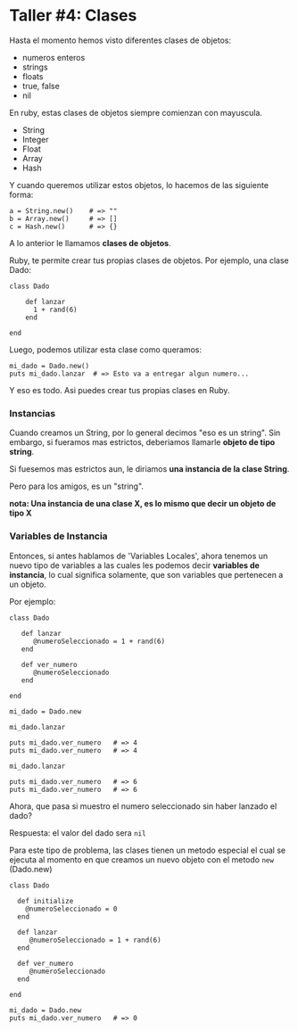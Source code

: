 # Taller #4: Clases 

Hasta el momento hemos visto diferentes clases de objetos:

* numeros enteros
* strings
* floats
* true, false
* nil

En ruby, estas clases de objetos siempre comienzan con mayuscula.

* String
* Integer
* Float
* Array
* Hash

Y cuando queremos utilizar estos objetos, lo hacemos de las siguiente forma:

```
a = String.new()    # => ""
b = Array.new()     # => []   
c = Hash.new()      # => {}
```

A lo anterior le llamamos **clases de objetos**.

Ruby, te permite crear tus propias clases de objetos. Por ejemplo, una clase Dado:

```
class Dado

    def lanzar
      1 + rand(6)
    end

end

```

Luego, podemos utilizar esta clase como queramos:

```
mi_dado = Dado.new()
puts mi_dado.lanzar  # => Esto va a entregar algun numero...

```

Y eso es todo. Asi puedes crear tus propias clases en Ruby.


### Instancias

Cuando creamos un String, por lo general decimos "eso es un string". Sin embargo, si fueramos mas estrictos, deberiamos llamarle **objeto de tipo string**.

Si fuesemos mas estrictos aun, le diriamos **una instancia de la clase String**.

Pero para los amigos, es un "string".

**nota: Una instancia de una clase X, es lo mismo que decir un objeto de tipo X**


### Variables de Instancia

Entonces, si antes hablamos de 'Variables Locales', ahora tenemos un nuevo tipo de variables a las cuales les podemos decir **variables de instancia**, lo cual significa solamente, que son variables que pertenecen a un objeto.


Por ejemplo:

```
class Dado
  
   def lanzar
      @numeroSeleccionado = 1 + rand(6)
   end

   def ver_numero
      @numeroSeleccionado
   end

end

mi_dado = Dado.new

mi_dado.lanzar

puts mi_dado.ver_numero   # => 4
puts mi_dado.ver_numero   # => 4

mi_dado.lanzar

puts mi_dado.ver_numero   # => 6
puts mi_dado.ver_numero   # => 6
```

Ahora, que pasa si muestro el numero seleccionado sin haber lanzado el dado?

Respuesta: el valor del dado sera `nil`

Para este tipo de problema, las clases tienen un metodo especial el cual se ejecuta al momento en que creamos un nuevo objeto con el metodo `new` (Dado.new)  

```
class Dado 

  def initialize
    @numeroSeleccionado = 0
  end
  
  def lanzar
     @numeroSeleccionado = 1 + rand(6)
  end

  def ver_numero
     @numeroSeleccionado
  end

end

mi_dado = Dado.new
puts mi_dado.ver_numero   # => 0
```

